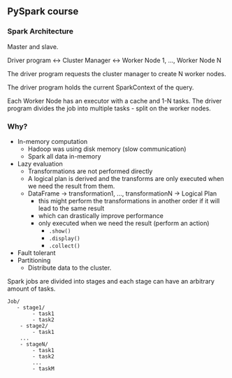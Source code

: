 ## PySpark course


### Spark Architecture

Master and slave.

Driver program <-> Cluster Manager <-> Worker Node 1, ..., Worker Node N

The driver program requests the cluster manager to create N worker nodes.

The driver program holds the current SparkContext of the query.

Each Worker Node has an executor with a cache and 1-N tasks.
The driver program divides the job into multiple tasks - split on the worker nodes.


### Why?

- In-memory computation
    - Hadoop was using disk memory (slow communication)
    - Spark all data in-memory
- Lazy evaluation
    - Transformations are not performed directly
    - A logical plan is derived and the transforms are only executed when we need the result from
    them.
    - DataFrame -> transformation1, ..., transformationN -> Logical Plan
        - this might perform the transformations in another order if it will lead to the same result
        - which can drastically improve performance
        - only executed when we need the result (perform an action)
            - `.show()`
            - `.display()`
            - `.collect()`
- Fault tolerant
- Partitioning
    - Distribute data to the cluster.


Spark jobs are divided into stages and each stage can have an arbitrary
amount of tasks.

```
Job/
   - stage1/
        - task1
        - task2
    - stage2/
        - task1
    ...
    - stageN/
        - task1
        - task2
        ...
        - taskM
```

